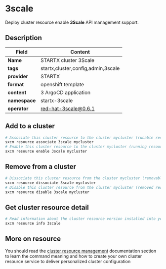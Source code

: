 # 3scale

Deploy cluster resource enable **3Scale** API management support.

## Description

| Field         | Content                            |
| ------------- | ---------------------------------- |
| **Name**      | STARTX cluster 3Scale              |
| **tags**      | startx,cluster,config,admin,3scale |
| **provider**  | STARTX                             |
| **format**    | openshift template                 |
| **content**   | 3 ArgoCD application               |
| **namespace** | startx-3scale                      |
| **operator**  | red-hat-3scale@0.6.1               |

## Add to a cluster

```bash
# Associate this cluster resource to the cluster mycluster (runable resource)
sxcm resource associate 3scale mycluster
# Enable this cluster resource to the cluster mycluster (running resource)
sxcm resource enable 3scale mycluster
```

## Remove from a cluster

```bash
# Dissociate this cluster resource from the cluster mycluster (removable resource)
sxcm resource dissociate 3scale mycluster
# Disable this cluster resource from the cluster mycluster (removed resource)
sxcm resource disable 3scale mycluster
```

## Get cluster resource detail

```bash
# Read information about the cluster resource version installed into your host (local)
sxcm resource info 3scale
```

## More on resource

You should read the [cluster resource management](../../4-cluster-resources) documentation section to learn the command
meaning and how to create your own cluster resource service to deliver personalized cluster configuration
